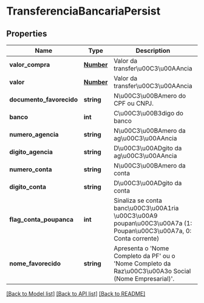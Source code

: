 # TransferenciaBancariaPersist

## Properties
Name | Type | Description | Notes
------------ | ------------- | ------------- | -------------
**valor_compra** | [**Number**](Number.md) | Valor da transfer\u00C3\u00AAncia | 
**valor** | [**Number**](Number.md) | Valor da transfer\u00C3\u00AAncia | 
**documento_favorecido** | **string** | N\u00C3\u00BAmero do CPF ou CNPJ. | 
**banco** | **int** | C\u00C3\u00B3digo do banco | 
**numero_agencia** | **string** | N\u00C3\u00BAmero da ag\u00C3\u00AAncia | 
**digito_agencia** | **string** | D\u00C3\u00ADgito da ag\u00C3\u00AAncia | [optional] 
**numero_conta** | **string** | N\u00C3\u00BAmero da conta | 
**digito_conta** | **string** | D\u00C3\u00ADgito da conta | [optional] 
**flag_conta_poupanca** | **int** | Sinaliza se conta banc\u00C3\u00A1ria \u00C3\u00A9 poupan\u00C3\u00A7a (1: Poupan\u00C3\u00A7a, 0: Conta corrente) | 
**nome_favorecido** | **string** | Apresenta o &#39;Nome Completo da PF&#39; ou o &#39;Nome Completo da Raz\u00C3\u00A3o Social (Nome Empresarial)&#39;. | 

[[Back to Model list]](../README.md#documentation-for-models) [[Back to API list]](../README.md#documentation-for-api-endpoints) [[Back to README]](../README.md)


